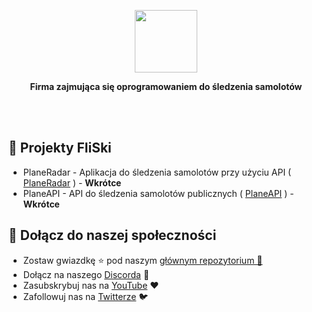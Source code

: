 <p align="center">
    <img src="https://imgur.com/TceVhr8.png" height="100px" />
<br />
</p>
<p align="center">
<b> Firma zajmująca się oprogramowaniem do śledzenia samolotów </b>
</p>
<br />
<br />

<h2> 🛫 Projekty FliSki</h2>
<ul>
    <li>
    PlaneRadar - Aplikacja do śledzenia samolotów przy użyciu API (<a href="https://github.com/FliSkiDev/PlaneRadar"> PlaneRadar</a> ) - <b>Wkrótce </b>
    </li>
    <li>
    PlaneAPI - API do śledzenia samolotów publicznych ( <a href="https://github.com/FliSkiDev/PlaneAPI/"> PlaneAPI</a> ) - <b>Wkrótce </b>
    </li>
</ul>

<h2>🔗 Dołącz do naszej społeczności</h2>
<ul>
    <li>
        Zostaw gwiazdkę ⭐ pod naszym <a href="https://github.com/FliSkiDev/FliSki/">głównym repozytorium 🎄</a>
    </li>
    <li>
        Dołącz na naszego <a href="https://discord.gg/unknown001">Discorda</a> 🔧
    </li>
    <li>
        Zasubskrybuj nas na <a href="https://youtube.com/@FliSki">YouTube</a> ❤️
    </li>
    <li>
        Zafollowuj nas na <a href="https://twitter.com/FliSkiDev">Twitterze</a> 🐦
    </li>
</ul>

